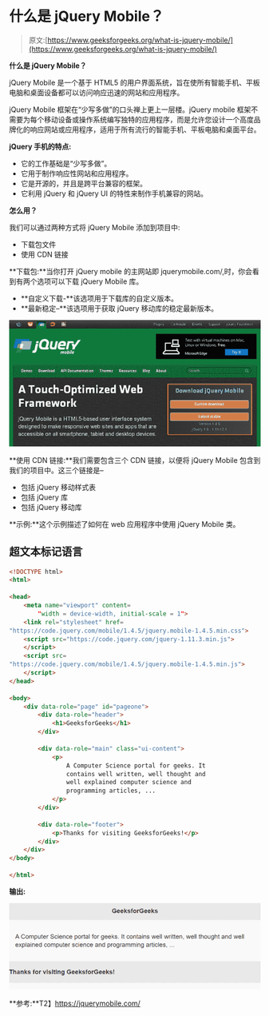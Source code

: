 # 什么是 jQuery Mobile？

> 原文:[https://www.geeksforgeeks.org/what-is-jquery-mobile/](https://www.geeksforgeeks.org/what-is-jquery-mobile/)

**什么是 jQuery Mobile？**

jQuery Mobile 是一个基于 HTML5 的用户界面系统，旨在使所有智能手机、平板电脑和桌面设备都可以访问响应迅速的网站和应用程序。

jQuery Mobile 框架在“少写多做”的口头禅上更上一层楼。jQuery mobile 框架不需要为每个移动设备或操作系统编写独特的应用程序，而是允许您设计一个高度品牌化的响应网站或应用程序，适用于所有流行的智能手机、平板电脑和桌面平台。

**jQuery 手机的特点:**

*   它的工作基础是“少写多做”。
*   它用于制作响应性网站和应用程序。
*   它是开源的，并且是跨平台兼容的框架。
*   它利用 jQuery 和 jQuery UI 的特性来制作手机兼容的网站。

**怎么用？**

我们可以通过两种方式将 jQuery Mobile 添加到项目中:

*   下载包文件
*   使用 CDN 链接

**下载包:**当你打开 jQuery mobile 的主网站即 jquerymobile.com/,时，你会看到有两个选项可以下载 jQuery Mobile 库。

*   **自定义下载-**该选项用于下载库的自定义版本。
*   **最新稳定–**该选项用于获取 jQuery 移动库的稳定最新版本。

![](img/d361959449ea298571ecefeab5a0f827.png)

**使用 CDN 链接:**我们需要包含三个 CDN 链接，以便将 jQuery Mobile 包含到我们的项目中。这三个链接是–

*   包括 jQuery 移动样式表
*   包括 jQuery 库
*   包括 jQuery 移动库

> <link rel="”stylesheet”" href="”http://code.jquery.com/mobile/1.4.5/jquery.mobile-1.4.5.min.css”">

**示例:**这个示例描述了如何在 web 应用程序中使用 jQuery Mobile 类。

## 超文本标记语言

```html
<!DOCTYPE html>
<html>

<head>
    <meta name="viewport" content=
        "width = device-width, initial-scale = 1">
    <link rel="stylesheet" href=
"https://code.jquery.com/mobile/1.4.5/jquery.mobile-1.4.5.min.css">
    <script src="https://code.jquery.com/jquery-1.11.3.min.js">
    </script>
    <script src=
"https://code.jquery.com/mobile/1.4.5/jquery.mobile-1.4.5.min.js">
    </script>
</head>

<body>
    <div data-role="page" id="pageone">
        <div data-role="header">
            <h1>GeeksforGeeks</h1>
        </div>

        <div data-role="main" class="ui-content">
            <p>
                A Computer Science portal for geeks. It 
                contains well written, well thought and 
                well explained computer science and 
                programming articles, ...
            </p>
        </div>

        <div data-role="footer">
            <p>Thanks for visiting GeeksforGeeks!</p>
        </div>
    </div>
</body>

</html>
```

**输出:**

![](img/ca13c766f511bcae9481d55603eacbf8.png)

**参考:**T2】https://jquerymobile.com/
